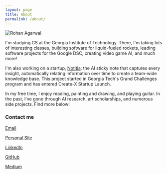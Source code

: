 ```yaml
---
layout: page
title: About
permalink: /about/
---
```


![Rohan Agarwal](/images/RohanPhoto.jpg)

I'm studying CS at the Georgia Institute of Technology. There, I'm taking lots of interesting classes, building software for liquid-fueled rockets, leading software projects for the Google DSC, creating video game AI, and much more! 

I'm also working on a startup, [Notitia](notitiaworks.com): the AI sticky note that captures every insight, automatically relating information over time to create a team-wide knowledge base. This project started in Georgia Tech's Grand Challenges program and has entered Create-X Startup Launch.

In my free time, I enjoy reading, painting and drawing, and playing guitar. In the past, I've gone through AI research, art scholarships, and numerous side projects. Find more below!

### Contact me

[Email](mailto:ro.agarwal@hotmail.com)

[Personal Site](roaga.github.io)

[LinkedIn](linkedin.com/in/r-agarwal)

[GitHub](github.com/roaga)

[Medium](https://medium.com/@agrwl.rohan)
